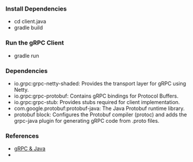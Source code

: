 ### Install Dependencies
- cd client.java
- gradle build

### Run the gRPC Client
- gradle run

### Dependencies  
- io.grpc:grpc-netty-shaded: Provides the transport layer for gRPC using Netty.
- io.grpc:grpc-protobuf: Contains gRPC bindings for Protocol Buffers.
- io.grpc:grpc-stub: Provides stubs required for client implementation.
- com.google.protobuf:protobuf-java: The Java Protobuf runtime library.
- protobuf block: Configures the Protobuf compiler (protoc) and adds the grpc-java plugin for generating gRPC code from .proto files.

### References
- [gRPC & Java](https://grpc.io/docs/languages/java/)
- 